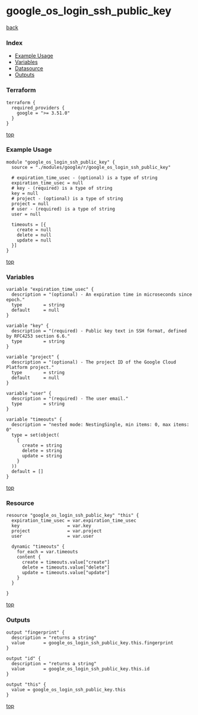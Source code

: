 # google_os_login_ssh_public_key

[back](../google.md)

### Index

- [Example Usage](#example-usage)
- [Variables](#variables)
- [Datasource](#datasource)
- [Outputs](#outputs)

### Terraform

```hcl
terraform {
  required_providers {
    google = ">= 3.51.0"
  }
}
```

[top](#index)

### Example Usage

```hcl
module "google_os_login_ssh_public_key" {
  source = "./modules/google/r/google_os_login_ssh_public_key"

  # expiration_time_usec - (optional) is a type of string
  expiration_time_usec = null
  # key - (required) is a type of string
  key = null
  # project - (optional) is a type of string
  project = null
  # user - (required) is a type of string
  user = null

  timeouts = [{
    create = null
    delete = null
    update = null
  }]
}
```

[top](#index)

### Variables

```hcl
variable "expiration_time_usec" {
  description = "(optional) - An expiration time in microseconds since epoch."
  type        = string
  default     = null
}

variable "key" {
  description = "(required) - Public key text in SSH format, defined by RFC4253 section 6.6."
  type        = string
}

variable "project" {
  description = "(optional) - The project ID of the Google Cloud Platform project."
  type        = string
  default     = null
}

variable "user" {
  description = "(required) - The user email."
  type        = string
}

variable "timeouts" {
  description = "nested mode: NestingSingle, min items: 0, max items: 0"
  type = set(object(
    {
      create = string
      delete = string
      update = string
    }
  ))
  default = []
}
```

[top](#index)

### Resource

```hcl
resource "google_os_login_ssh_public_key" "this" {
  expiration_time_usec = var.expiration_time_usec
  key                  = var.key
  project              = var.project
  user                 = var.user

  dynamic "timeouts" {
    for_each = var.timeouts
    content {
      create = timeouts.value["create"]
      delete = timeouts.value["delete"]
      update = timeouts.value["update"]
    }
  }

}
```

[top](#index)

### Outputs

```hcl
output "fingerprint" {
  description = "returns a string"
  value       = google_os_login_ssh_public_key.this.fingerprint
}

output "id" {
  description = "returns a string"
  value       = google_os_login_ssh_public_key.this.id
}

output "this" {
  value = google_os_login_ssh_public_key.this
}
```

[top](#index)